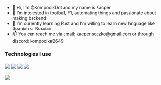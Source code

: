 - 👋 Hi, I’m @KompocikDot and my name is Kacper
- 👀 I’m interested in football, F1, automating things and passionate about making backend
- 🌱 I’m currently learning Rust and I'm willing to learn new language like Spanish or Russian
- 📫 You can reach me via email: kacper.soczko@gmail.com or through discord: kompocik#2649



<p>
  <h3>Technologies I use<h3>
    <img src="https://img.shields.io/badge/Python-FFD43B?style=for-the-badge&logo=python&logoColor=blue">
    <img src="https://img.shields.io/badge/Rust-000000?style=for-the-badge&logo=rust&logoColor=white">
    <img src="https://img.shields.io/badge/Go-00ADD8?style=for-the-badge&logo=go&logoColor=white">
    <img src="https://img.shields.io/badge/Django-092E20?style=for-the-badge&logo=django&logoColor=green">
</p>

![](https://komarev.com/ghpvc/?username=kompocikDot&style=flat-square)
<!---
KompocikDot/KompocikDot is a ✨ special ✨ repository because its `README.md` (this file) appears on your GitHub profile.
You can click the Preview link to take a look at your changes.
--->
